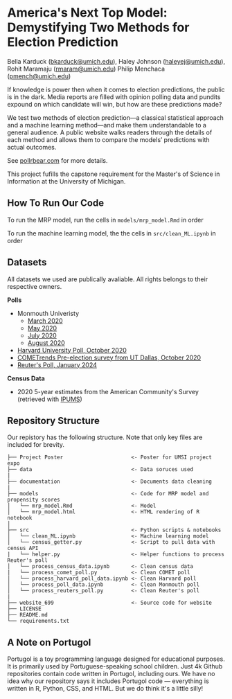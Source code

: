 # America's Next Top Model: Demystifying Two Methods for Election Prediction

Bella Karduck (bkarduck@umich.edu), Haley Johnson (haleyej@umich.edu), Rohit Maramaju (rmaram@umich.edu) Philip Menchaca (pmench@umich.edu)

If knowledge is power then when it comes to election predictions, the public is in the dark. Media reports are filled with opinion polling data and pundits expound on which candidate will win, but how are these predictions made? 

We test two methods of election prediction—a classical statistical approach and a machine learning method—and make them understandable to a general audience. A public website walks readers through the details of each method and allows them to compare the models’ predictions with actual outcomes.

See [pollrbear.com](https://www.pollrbear.com/) for more details.

This project fufills the capstone requirement for the Master's of Science in Information at the University of Michigan.

## How To Run Our Code 
To run the MRP model, run the cells in ```models/mrp_model.Rmd``` in order 

To run the machine learning model, the the cells in ```src/clean_ML.ipynb``` in order


## Datasets 
All datasets we used are publically avaliable. All rights belongs to their respective owners.

**Polls**
* Monmouth Univeristy 
    * [March 2020](https://www.monmouth.edu/polling-institute/reports/monmouthpoll_us_032420/)
    * [May 2020](https://www.monmouth.edu/polling-institute/reports/monmouthpoll_us_050620/)
    * [July 2020](https://www.monmouth.edu/polling-institute/reports/monmouthpoll_us_070220/)
    * [August 2020](https://www.monmouth.edu/polling-institute/reports/monmouthpoll_us_081120/)
* [Harvard University Poll, October 2020](https://dataverse.harvard.edu/dataset.xhtml?persistentId=doi:10.7910/DVN/E9N6PH)
* [COMETrends Pre-election survey from UT Dallas, October 2020](https://cometrends.utdallas.edu/)
* [Reuter's Poll, January 2024](https://ropercenter.cornell.edu/ipoll/study?doi=10.25940/ROPER-31120717)


**Census Data**
* 2020 5-year estimates from the American Community's Survey (retrieved with [IPUMS](https://www.ipums.org/))


## Repository Structure
Our repistory has the following structure. Note that only key files are included for brevity. 

```
├── Project Poster                      <- Poster for UMSI project expo
├── data                                <- Data soruces used
| 
├── documentation                       <- Documents data cleaning
| 
├── models                              <- Code for MRP model and propensity scores
│   └── mrp_model.Rmd                   <- Model 
│   └── mrp_model.html                  <- HTML rendering of R notebook 
│
├── src                                 <- Python scripts & notebooks
│   └── clean_ML.ipynb                  <- Machine learning model   
│   └── census_getter.py                <- Script to pull data with census API
|   └── helper.py                       <- Helper functions to process Reuter's poll
│   └── process_census_data.ipynb       <- Clean census data 
|   └── process_comet_poll.py           <- Clean COMET poll
│   └── process_harvard_poll_data.ipynb <- Clean Harvard poll
│   └── process_poll_data.ipynb         <- Clean Monmouth poll
│   └── process_reuters_poll.py         <- Clean Reuter's poll
|
├── website_699                         <- Source code for website
├── LICENSE
├── README.md
└── requirements.txt
```

## A Note on Portugol

Portugol is a toy programming language designed for educational purposes. It is primarily used by Portuguese-speaking school children. Just 4k Github repositories contain code written in Portugol, including ours. We have no idea why our repository says it includes Portugol code — everything is written in R, Python, CSS, and HTML. But we do think it's a little silly! 